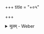 +++
title = "+०५"

+++
<details><summary>मूलम् - Weber</summary>

For the three वंश-s I have made use of the ऋषितर्पण (R.) in Chambers 736 (see my Verzeichnifs der Berliner Sanscrit-Handschriften nro. 206. p. 46.): though the accents are not given in the ms., the little work is still of some importance as confirming the readings themselves and moreover as showing the importance attached in later times to the वंश-s, whose recital is here forming even a part of the ritual, and the care taken by the ब्राह्मण-s to preserve them with their original readings.
</details>